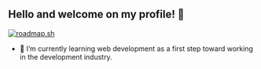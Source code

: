 ## Hello and welcome on my profile! 👋


[![roadmap.sh](https://roadmap.sh/card/tall/676f283270129741a8a4bdb4?variant=dark&roadmaps=full-stack%2Cfrontend)](https://roadmap.sh)

- 🌱 I’m currently learning web development as a first step toward working in the development industry.
